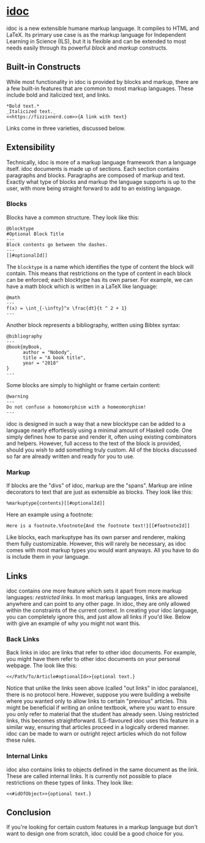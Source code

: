 # [idoc][]

idoc is a new extensible humane markup language. It compiles to HTML and LaTeX.
Its primary use case is as the markup language for Independent Learning in
Science (ILS), but it is flexible and can be extended to most needs easily
through its powerful *block* and *markup* constructs.

## Built-in Constructs

While most functionality in idoc is provided by blocks and markup, there are a
few built-in features that are common to most markup languages. These include
bold and italicized text, and links.

```idoc
*Bold text.*
_Italicized text._
<<https://fizzixnerd.com>>{A link with text}
```

Links come in three varieties, discussed below.

## Extensibility

Technically, idoc is more of a markup language framework than a language itself.
idoc documents is made up of sections. Each section contains paragraphs and
blocks. Paragraphs are composed of markup and text. Exactly what type of blocks
and markup the language supports is up to the user, with more being straight
forward to add to an existing language.

### Blocks

Blocks have a common structure.  They look like this:

```idoc
@blocktype
#Optional Block Title
---
Block contents go between the dashes.
---
[[#optionalId]]
```

The `blocktype` is a name which identifies the type of content the block will
contain. This means that restrictions on the type of content in each block can
be enforced; each blocktype has its own parser. For example, we can have a math block which is written in a LaTeX like language:

```idoc
@math
---
f(x) = \int_{-\infty}^x \frac{dt}{t ^ 2 + 1}
---
```

Another block represents a bibliography, written using Bibtex syntax:

```idoc
@bibliography
---
@book{myBook,
      author = "Nobody",
      title = "A book title",
      year = "2018"
}
---
```

Some blocks are simply to highlight or frame certain content:

```idoc
@warning
---
Do not confuse a homomorphism with a homeomorphism!
---
```

idoc is designed in such a way that a new blocktype can be added to a language
nearly effortlessly using a minimal amount of Haskell code. One simply defines
how to parse and render it, often using existing combinators and helpers.
However, full access to the text of the block is provided, should you wish to
add something truly custom. All of the blocks discussed so far are already
written and ready for you to use.

### Markup

If blocks are the "divs" of idoc, markup are the "spans". Markup are inline
decorators to text that are just as extensible as blocks. They look like this:

```idoc
%markuptype{contents}[[#optionalId]]
```

Here an example using a footnote:

```idoc
Here is a footnote.%footnote{And the footnote text!}[[#footnoteId]]
```

Like blocks, each markuptype has its own parser and renderer, making them fully
customizable. However, this will rarely be necessary, as idoc comes with most
markup types you would want anyways. All you have to do is include them in your
language.

## Links

idoc contains one more feature which sets it apart from more markup languages:
*restricted links*. In most markup languages, links are allowed anywhere and can
point to any other page. In idoc, they are only allowed within the constraints
of the current context. In creating your idoc language, you can completely
ignore this, and just allow all links if you'd like. Below with give an example
of why you might not want this.

### Back Links

Back links in idoc are links that refer to other idoc documents. For example,
you might have them refer to other idoc documents on your personal webpage. The
look like this:

```idoc
<</Path/To/Article#optionalId>>{optional text.}
```

Notice that unlike the links seen above (called "out links" in idoc paralance),
there is no protocol here. However, suppose you were building a website where
you wanted only to allow links to certain "previous" articles. This might be
beneficial if writing an online textbook, where you want to ensure you only
refer to material that the student has already seen. Using restricted links,
this becomes straightforward. ILS-flavoured idoc uses this feature in a similar
way, ensuring that articles proceed in a logically ordered manner. idoc can be
made to warn or outright reject articles which do not follow these rules.

### Internal Links

idoc also contains links to objects defined in the same document as the link.
These are called internal links. It is currently not possible to place
restrictions on these types of links. They look like:

```idoc
<<#idOfObject>>{optional text.}
```

## Conclusion

If you're looking for certain custom features in a markup language but don't
want to design one from scratch, idoc could be a good choice for you.

[idoc]: https://gitlab.com/matt.g.d.walker/idoc
